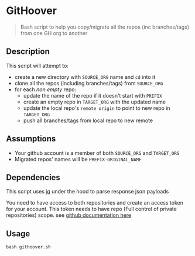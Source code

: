 # GitHoover

> Bash script to help you copy/migrate all the repos (inc branches/tags) from one GH org to another

## Description

This script will attempt to:

- create a new directory with `SOURCE_ORG` name and `cd` into it
- clone all the repos (including branches/tags) from `SOURCE_ORG`
- for each _non empty_ repo:
  - update the name of the repo if it doesn't start with `PREFIX`
  - create an empty repo in `TARGET_ORG` with the updated name
  - update the local repo's `remote origin` to point to new repo in `TARGET_ORG`
  - push all branches/tags from local repo to new remote

## Assumptions

- Your github account is a member of both `SOURCE_ORG` and `TARGET_ORG`
- Migrated repos' names will be `PREFIX-ORIGINAL_NAME`

## Dependencies

This script uses [jq](https://stedolan.github.io/jq/download/) under the hood to parse response json payloads

You need to have access to both repositories and create an access token for your account. This token needs to have repo (Full control of private repositories) scope. see [github documentation here](https://help.github.com/articles/creating-a-personal-access-token-for-the-command-line/)

## Usage

```shell
bash githoover.sh
```
